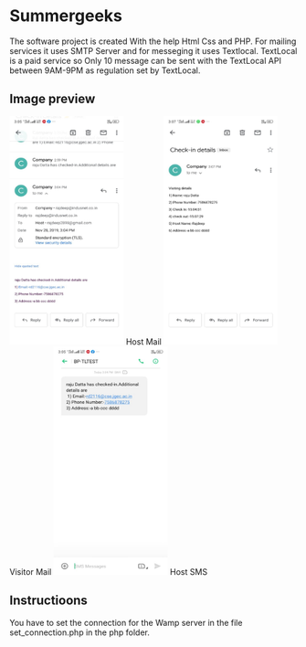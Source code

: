 # Summergeeks

The software project is created With the help Html Css and PHP.
For mailing services it uses SMTP Server and for messeging it uses Textlocal.
TextLocal is a paid service so Only 10 message can be sent with the TextLocal API between 9AM-9PM as regulation set by TextLocal.

## Image preview

<img src="https://github.com/rajdeep2898/summergeeks/blob/master/img/Host%20mail.jpeg" width="200" height="400">
Host Mail
<img src="https://github.com/rajdeep2898/summergeeks/blob/master/img/visitor%20mail.jpeg" width="200" height="400">
Visitor Mail
<img src="https://github.com/rajdeep2898/summergeeks/blob/master/img/Host%20sms.jpeg" width="200" height="400">
Host SMS

## Instructioons

You have to set the connection for the Wamp server in the file set_connection.php in the php folder.